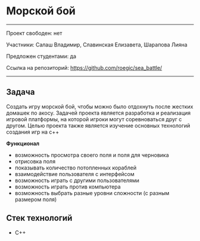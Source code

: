 # Морской бой

---

Проект свободен: нет

Участники: Салаш Владимир, Славинская Елизавета, Шарапова Лияна

Предложен студентами: да

Ссылка на репозиторий: https://github.com/roegic/sea_battle/

---

## Задача
Создать игру морской бой, чтобы можно было отдохнуть после жестких домашек по акосу. Задачей проекта является разработка и реализация игровой платформы, на которой игроки могут соревноваться друг с другом. Целью проекта также является изучение основных технологий создания игр на c++

**Функционал**

 - возможность просмотра своего поля и поля для черновика
 - отрисовка поля
 - показывать количество потопленных кораблей
 - взаимодействие пользователя с интерфейсом
 - возможность играть с другими пользователями
 - возможность играть против компьютера
 - возможность выбрать разные уровни сложности (с разным размером поля)

## Стек технологий
* C++


